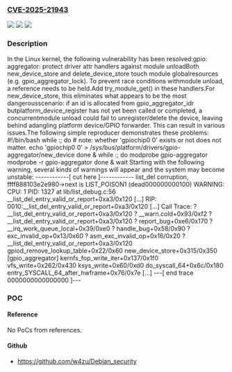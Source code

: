 ### [CVE-2025-21943](https://cve.mitre.org/cgi-bin/cvename.cgi?name=CVE-2025-21943)
![](https://img.shields.io/static/v1?label=Product&message=Linux&color=blue)
![](https://img.shields.io/static/v1?label=Version&message=828546e24280f721350a7a0dcc92416e917b4382%3C%20fd6aa1f8cbe0979eb66ac32ebc231bf0b10a2117%20&color=brighgreen)
![](https://img.shields.io/static/v1?label=Vulnerability&message=n%2Fa&color=brighgreen)

### Description

In the Linux kernel, the following vulnerability has been resolved:gpio: aggregator: protect driver attr handlers against module unloadBoth new_device_store and delete_device_store touch module globalresources (e.g. gpio_aggregator_lock). To prevent race conditions withmodule unload, a reference needs to be held.Add try_module_get() in these handlers.For new_device_store, this eliminates what appears to be the most dangerousscenario: if an id is allocated from gpio_aggregator_idr butplatform_device_register has not yet been called or completed, a concurrentmodule unload could fail to unregister/delete the device, leaving behind adangling platform device/GPIO forwarder. This can result in various issues.The following simple reproducer demonstrates these problems:  #!/bin/bash  while :; do    # note: whether 'gpiochip0 0' exists or not does not matter.    echo 'gpiochip0 0' > /sys/bus/platform/drivers/gpio-aggregator/new_device  done &  while :; do    modprobe gpio-aggregator    modprobe -r gpio-aggregator  done &  wait  Starting with the following warning, several kinds of warnings will appear  and the system may become unstable:  ------------[ cut here ]------------  list_del corruption, ffff888103e2e980->next is LIST_POISON1 (dead000000000100)  WARNING: CPU: 1 PID: 1327 at lib/list_debug.c:56 __list_del_entry_valid_or_report+0xa3/0x120  [...]  RIP: 0010:__list_del_entry_valid_or_report+0xa3/0x120  [...]  Call Trace:   <TASK>   ? __list_del_entry_valid_or_report+0xa3/0x120   ? __warn.cold+0x93/0xf2   ? __list_del_entry_valid_or_report+0xa3/0x120   ? report_bug+0xe6/0x170   ? __irq_work_queue_local+0x39/0xe0   ? handle_bug+0x58/0x90   ? exc_invalid_op+0x13/0x60   ? asm_exc_invalid_op+0x16/0x20   ? __list_del_entry_valid_or_report+0xa3/0x120   gpiod_remove_lookup_table+0x22/0x60   new_device_store+0x315/0x350 [gpio_aggregator]   kernfs_fop_write_iter+0x137/0x1f0   vfs_write+0x262/0x430   ksys_write+0x60/0xd0   do_syscall_64+0x6c/0x180   entry_SYSCALL_64_after_hwframe+0x76/0x7e   [...]   </TASK>  ---[ end trace 0000000000000000 ]---

### POC

#### Reference
No PoCs from references.

#### Github
- https://github.com/w4zu/Debian_security

